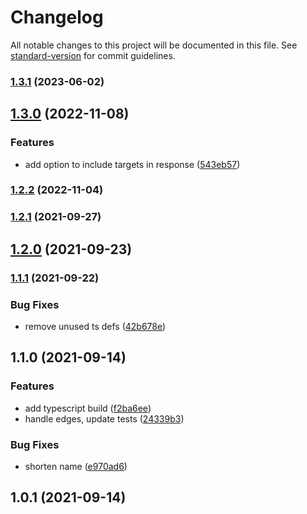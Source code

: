 # Changelog

All notable changes to this project will be documented in this file. See [standard-version](https://github.com/conventional-changelog/standard-version) for commit guidelines.

### [1.3.1](https://github.com/gorango/unist-util-ancestor/compare/v1.3.0...v1.3.1) (2023-06-02)

## [1.3.0](https://github.com/gorango/unist-util-ancestor/compare/v1.2.2...v1.3.0) (2022-11-08)


### Features

* add option to include targets in response ([543eb57](https://github.com/gorango/unist-util-ancestor/commit/543eb57e426d7a8401f93847236cd7ae79fd5038))

### [1.2.2](https://github.com/gorango/unist-util-ancestor/compare/v1.2.0...v1.2.2) (2022-11-04)

### [1.2.1](https://github.com/gorango/unist-util-ancestor/compare/v1.2.0...v1.2.1) (2021-09-27)

## [1.2.0](https://github.com/gorango/unist-util-ancestor/compare/v1.1.1...v1.2.0) (2021-09-23)

### [1.1.1](https://github.com/gorango/unist-util-ancestor/compare/v1.1.0...v1.1.1) (2021-09-22)


### Bug Fixes

* remove unused ts defs ([42b678e](https://github.com/gorango/unist-util-ancestor/commit/42b678e430f589abba61a9227a6f093223935490))

## 1.1.0 (2021-09-14)


### Features

* add typescript build ([f2ba6ee](https://github.com/gorango/unist-util-ancestor/commit/f2ba6ee370a1f2d326d4962bc0d1d9207367ab72))
* handle edges, update tests ([24339b3](https://github.com/gorango/unist-util-ancestor/commit/24339b37afc35264d9e5ed3844ccaa671882d32a))


### Bug Fixes

* shorten name ([e970ad6](https://github.com/gorango/unist-util-ancestor/commit/e970ad67f46c390282ec5fe60e54d0109075e755))

## 1.0.1 (2021-09-14)
